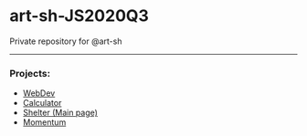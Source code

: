 # art-sh-JS2020Q3
Private repository for @art-sh

***

### Projects:
* [WebDev](https://rolling-scopes-school.github.io/art-sh-JS2020Q3/webdev/)
* [Calculator](https://rolling-scopes-school.github.io/art-sh-JS2020Q3/calculator/)
* [Shelter (Main page)](https://rolling-scopes-school.github.io/art-sh-JS2020Q3/shelter/pages/main/)
* [Momentum](https://rolling-scopes-school.github.io/art-sh-JS2020Q3/momentum/build/)